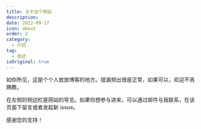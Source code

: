 ```yaml
---
title: 关于这个网站
description:  
date: 2022-09-17
icon: about
order: 2
category:
  - 介绍
tag:
  - 自述	
isOriginal: true
---
```

如你所见，这是个个人放放博客的地方。错漏频出很是正常，如果可以，欢迎不吝赐教。

在左侧的侧边栏是网站的导览。如果你想参与进来，可以通过邮件与我联系，在该页面下留言或者发起新 issue。

感谢您的支持！